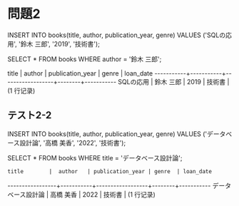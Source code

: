 # 問題2

INSERT INTO books(title, author, publication_year, genre)
VALUES ('SQLの応用', '鈴木 三郎', '2019', '技術書');

SELECT *
FROM books
WHERE author = '鈴木 三郎';

   title   |  author   | publication_year | genre  | loan_date
-----------+-----------+------------------+--------+-----------
 SQLの応用  | 鈴木 三郎  |             2019 | 技術書 | 
(1 行记录)

## テスト2-2
INSERT INTO books(title, author, publication_year, genre)
VALUES ('データベース設計論', '高橋 美香', '2022', '技術書');

SELECT *
FROM books
WHERE title = 'データベース設計論';

    title        |  author   | publication_year | genre  | loan_date 
-----------------+-----------+------------------+--------+-----------
 データベース設計論 | 高橋 美香  |             2022 | 技術書 | 
(1 行记录)

